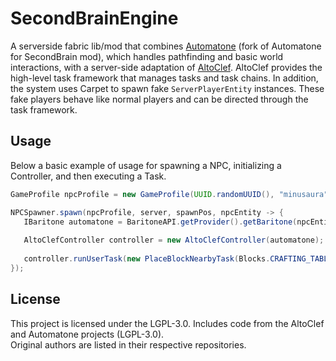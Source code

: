 # SecondBrainEngine

A serverside fabric lib/mod that combines [Automatone](https://github.com/sailex428/Automatone) (fork of Automatone for SecondBrain mod), which handles pathfinding and basic world interactions, with a server-side adaptation of [AltoClef](https://github.com/MiranCZ/altoclef).
AltoClef provides the high-level task framework that manages tasks and task chains.
In addition, the system uses Carpet to spawn fake `ServerPlayerEntity` instances.
These fake players behave like normal players and can be directed through the task framework.

## Usage

Below a basic example of usage for spawning a NPC, initializing a Controller, and then executing a Task.

 ```java
 GameProfile npcProfile = new GameProfile(UUID.randomUUID(), "minusaura");
 
 NPCSpawner.spawn(npcProfile, server, spawnPos, npcEntity -> {
    IBaritone automatone = BaritoneAPI.getProvider().getBaritone(npcEntity);
    
    AltoClefController controller = new AltoClefController(automatone);
    
    controller.runUserTask(new PlaceBlockNearbyTask(Blocks.CRAFTING_TABLE, Blocks.FURNACE));
 });
 ```

## License

This project is licensed under the LGPL-3.0.
Includes code from the AltoClef and Automatone projects (LGPL-3.0).  
Original authors are listed in their respective repositories.
